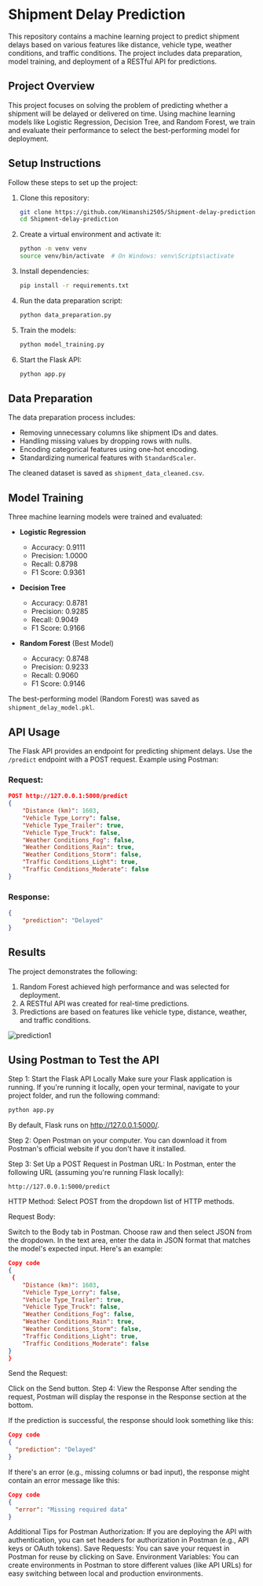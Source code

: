 # Shipment Delay Prediction

This repository contains a machine learning project to predict shipment delays based on various features like distance, vehicle type, weather conditions, and traffic conditions. The project includes data preparation, model training, and deployment of a RESTful API for predictions.


## Project Overview

This project focuses on solving the problem of predicting whether a shipment will be delayed or delivered on time. Using machine learning models like Logistic Regression, Decision Tree, and Random Forest, we train and evaluate their performance to select the best-performing model for deployment.



## Setup Instructions

Follow these steps to set up the project:

1. Clone this repository:
   ```bash
   git clone https://github.com/Himanshi2505/Shipment-delay-prediction.git
   cd Shipment-delay-prediction
   ```

2. Create a virtual environment and activate it:
   ```bash
   python -m venv venv
   source venv/bin/activate  # On Windows: venv\Scripts\activate
   ```

3. Install dependencies:
   ```bash
   pip install -r requirements.txt
   ```

4. Run the data preparation script:
   ```bash
   python data_preparation.py
   ```

5. Train the models:
   ```bash
   python model_training.py
   ```

6. Start the Flask API:
   ```bash
   python app.py
   ```

## Data Preparation

The data preparation process includes:
- Removing unnecessary columns like shipment IDs and dates.
- Handling missing values by dropping rows with nulls.
- Encoding categorical features using one-hot encoding.
- Standardizing numerical features with `StandardScaler`.

The cleaned dataset is saved as `shipment_data_cleaned.csv`.

## Model Training

Three machine learning models were trained and evaluated:
- **Logistic Regression**
  - Accuracy: 0.9111
  - Precision: 1.0000
  - Recall: 0.8798
  - F1 Score: 0.9361

- **Decision Tree**
  - Accuracy: 0.8781
  - Precision: 0.9285
  - Recall: 0.9049
  - F1 Score: 0.9166

- **Random Forest** (Best Model)
  - Accuracy: 0.8748
  - Precision: 0.9233
  - Recall: 0.9060
  - F1 Score: 0.9146

The best-performing model (Random Forest) was saved as `shipment_delay_model.pkl`.

## API Usage

The Flask API provides an endpoint for predicting shipment delays. Use the `/predict` endpoint with a POST request. Example using Postman:

### Request:
```json
POST http://127.0.0.1:5000/predict
{
    "Distance (km)": 1603,
    "Vehicle Type_Lorry": false,
    "Vehicle Type_Trailer": true,
    "Vehicle Type_Truck": false,
    "Weather Conditions_Fog": false,
    "Weather Conditions_Rain": true,
    "Weather Conditions_Storm": false,
    "Traffic Conditions_Light": true,
    "Traffic Conditions_Moderate": false
}
```

### Response:
```json
{
    "prediction": "Delayed"
}
```

## Results

The project demonstrates the following:
1. Random Forest achieved high performance and was selected for deployment.
2. A RESTful API was created for real-time predictions.
3. Predictions are based on features like vehicle type, distance, weather, and traffic conditions.

![prediction1](https://github.com/user-attachments/assets/d4d0931e-a772-413c-af1b-e381f5c703ed)


## Using Postman to Test the API

Step 1: Start the Flask API Locally
Make sure your Flask application is running. If you're running it locally, open your terminal, navigate to your project folder, and run the following command:

```bash
python app.py
```
By default, Flask runs on http://127.0.0.1:5000/.

Step 2:
Open Postman on your computer. You can download it from Postman's official website if you don't have it installed.

Step 3:
Set Up a POST Request in Postman
URL: In Postman, enter the following URL (assuming you're running Flask locally):
```
http://127.0.0.1:5000/predict

```
HTTP Method: Select POST from the dropdown list of HTTP methods.

Request Body:

Switch to the Body tab in Postman.
Choose raw and then select JSON from the dropdown.
In the text area, enter the data in JSON format that matches the model's expected input. Here's an example:
```json
Copy code
{
 {
    "Distance (km)": 1603,
    "Vehicle Type_Lorry": false,
    "Vehicle Type_Trailer": true,
    "Vehicle Type_Truck": false,
    "Weather Conditions_Fog": false,
    "Weather Conditions_Rain": true,
    "Weather Conditions_Storm": false,
    "Traffic Conditions_Light": true,
    "Traffic Conditions_Moderate": false
}
}
```
Send the Request:

Click on the Send button.
Step 4: View the Response
After sending the request, Postman will display the response in the Response section at the bottom.

If the prediction is successful, the response should look something like this:

```json
Copy code
{
  "prediction": "Delayed"
}
```
If there's an error (e.g., missing columns or bad input), the response might contain an error message like this:

```json
Copy code
{
  "error": "Missing required data"
}
```
Additional Tips for Postman
Authorization: If you are deploying the API with authentication, you can set headers for authorization in Postman (e.g., API keys or OAuth tokens).
Save Requests: You can save your request in Postman for reuse by clicking on Save.
Environment Variables: You can create environments in Postman to store different values (like API URLs) for easy switching between local and production environments.


